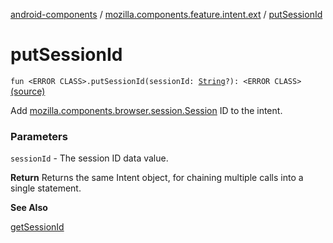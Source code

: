 [android-components](../index.md) / [mozilla.components.feature.intent.ext](index.md) / [putSessionId](./put-session-id.md)

# putSessionId

`fun <ERROR CLASS>.putSessionId(sessionId: `[`String`](https://kotlinlang.org/api/latest/jvm/stdlib/kotlin/-string/index.html)`?): <ERROR CLASS>` [(source)](https://github.com/mozilla-mobile/android-components/blob/master/components/feature/intent/src/main/java/mozilla/components/feature/intent/ext/IntentExtensions.kt#L38)

Add [mozilla.components.browser.session.Session](../mozilla.components.browser.session/-session/index.md) ID to the intent.

### Parameters

`sessionId` - The session ID data value.

**Return**
Returns the same Intent object, for chaining multiple calls
into a single statement.

**See Also**

[getSessionId](get-session-id.md)

